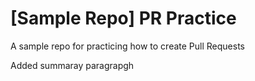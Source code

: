 # [Sample Repo] PR Practice
A sample repo for practicing how to create Pull Requests

Added summaray paragrapgh